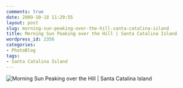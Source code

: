 ```yaml
---
comments: true
date: 2009-10-18 11:29:55
layout: post
slug: morning-sun-peaking-over-the-hill-santa-catalina-island
title: Morning Sun Peaking over the Hill | Santa Catalina Island
wordpress_id: 2356
categories:
- PhotoBlog
tags:
- Santa Catalina Island
---
```


![Morning Sun Peaking over the Hill | Santa Catalina Island](http://ryanfitzer.com/main/wp-content/uploads/2009/10/catalina-island-15.jpg)
